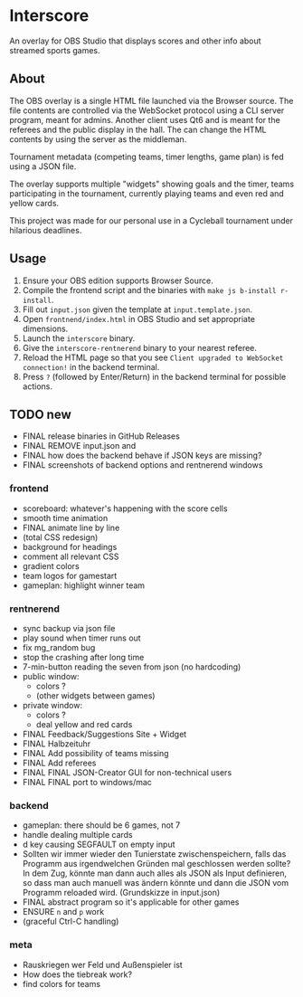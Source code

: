 # Interscore
An overlay for OBS Studio that displays scores and other info about streamed sports games.

## About
The OBS overlay is a single HTML file launched via the Browser source.
The file contents are controlled via the WebSocket protocol using a CLI server program, meant for admins.
Another client uses Qt6 and is meant for the referees and the public display in the hall. The can change the HTML contents by using the server as the middleman.

Tournament metadata (competing teams, timer lengths, game plan) is fed using a JSON file.

The overlay supports multiple "widgets" showing goals and the timer, teams participating in the tournament, currently playing teams and even red and yellow cards.

This project was made for our personal use in a Cycleball tournament under hilarious deadlines.

## Usage
1. Ensure your OBS edition supports Browser Source.
2. Compile the frontend script and the binaries with `make js b-install r-install`.
3. Fill out `input.json` given the template at `input.template.json`.
4. Open `frontnend/index.html` in OBS Studio and set appropriate dimensions.
5. Launch the `interscore` binary.
6. Give the `interscore-rentnerend` binary to your nearest referee.
7. Reload the HTML page so that you see `Client upgraded to WebSocket connection!` in the backend terminal.
8. Press `?` (followed by Enter/Return) in the backend terminal for possible actions.

## TODO new
- FINAL release binaries in GitHub Releases
- FINAL REMOVE input.json and
- FINAL how does the backend behave if JSON keys are missing?
- FINAL screenshots of backend options and rentnerend windows

### frontend
- scoreboard: whatever's happening with the score cells
- smooth time animation
- FINAL animate line by line
- (total CSS redesign)
- background for headings
- comment all relevant CSS
- gradient colors
- team logos for gamestart
- gameplan: highlight winner team

### rentnerend
- sync backup via json file
- play sound when timer runs out
- fix mg_random bug
- stop the crashing after long time
- 7-min-button reading the seven from json (no hardcoding)
- public window:
	- colors ?
	- (other widgets between games)
- private window:
	- colors ?
	- deal yellow and red cards
- FINAL Feedback/Suggestions Site + Widget
- FINAL Halbzeituhr
- FINAL Add possibility of teams missing
- FINAL Add referees
- FINAL FINAL JSON-Creator GUI for non-technical users
- FINAL FINAL port to windows/mac

### backend
- gameplan: there should be 6 games, not 7
- handle dealing multiple cards
- d key causing SEGFAULT on empty input
- Sollten wir immer wieder den Tunierstate zwischenspeichern, falls das Programm aus irgendwelchen Gründen mal geschlossen werden sollte? In dem Zug, könnte man dann auch alles als JSON als Input definieren, so dass man auch manuell was ändern könnte und dann die JSON vom Programm reloaded wird. (Grundskizze in input.json)
- FINAL abstract program so it's applicable for other games
- ENSURE `n` and `p` work
- (graceful Ctrl-C handling)

### meta
- Rauskriegen wer Feld und Außenspieler ist
- How does the tiebreak work?
- find colors for teams
